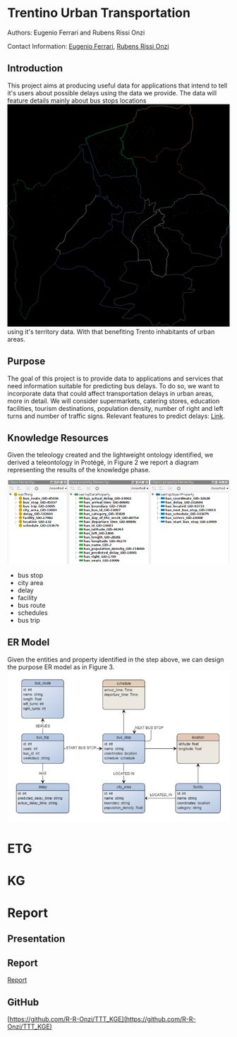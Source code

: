 # Trentino Urban Transportation

Authors: Eugenio Ferrari and Rubens Rissi Onzi

Contact Information: [Eugenio Ferrari](eugenio.ferrari-1@studenti.unitn.it), [Rubens Rissi Onzi](rubens.rissionzi@unitn.studenti.it)

## Introduction

This project aims at producing useful data for applications that intend to tell it's users about possible delays using the data we provide.
The data will feature details mainly about bus stops locations
![Figure 1](https://github.com/R-R-Onzi/TTT_KGE/blob/main/assets/images/normal.jpg)
using it's territory data. With that benefiting Trento inhabitants of urban areas.

## Purpose

 The goal of this project is to provide data to applications and services that need information suitable for predicting bus delays. To do so, we want to incorporate data that could affect transportation delays in urban areas, more in detail. We will consider supermarkets, catering stores, education facilities, tourism destinations, population density, number of right and left turns and number of traffic signs. Relevant features to predict delays: [Link](https://journals.sagepub.com/doi/abs/10.3141/1666-12}).

## Knowledge Resources

Given the teleology created and the lightweight ontology identified, we derived a teleontology in Protégé, in Figure 2 we report a diagram representing the results of the knowledge phase.

![Figure 2](https://github.com/R-R-Onzi/TTT_KGE/blob/main/assets/images/teleology_protege_screen.PNG)

- bus stop
- city area
- delay
- facility
- bus route
- schedules
- bus trip

## ER Model

Given the entities and property identified in the step above, we can design the purpose ER
model as in Figure 3.
![Figure 3](https://github.com/R-R-Onzi/TTT_KGE/blob/main/assets/images/ER_model.png)

# ETG


# KG


# Report


## Presentation

## Report

[Report](Documentation/KGE_2023___Project_Report.pdf)
## GitHub

[https://github.com/R-R-Onzi/TTT_KGE](https://github.com/R-R-Onzi/TTT_KGE)
